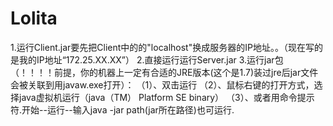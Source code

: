 # Lolita

1.运行Client.jar要先把Client中的的"localhost"换成服务器的IP地址。。（现在写的是我的IP地址“172.25.XX.XX”）
2.直接运行运行Server.jar
3.运行jar包（！！！！前提，你的机器上一定有合适的JRE版本(这个是1.7)装过jre后jar文件会被关联到用javaw.exe打开）：
    （1）、双击运行
    （2）、鼠标右键的打开方式，选择java虚拟机运行（java（TM） Platform SE binary） 
    （3）、或者用命令提示符.开始--运行--输入java -jar path(jar所在路径)也可运行.
